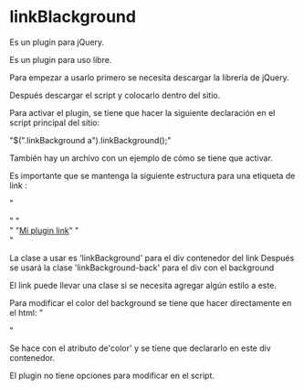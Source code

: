 # linkBlackground
Es un plugin para jQuery.

Es un plugin para uso libre.

Para empezar a usarlo primero se necesita descargar la librería de jQuery.

Después descargar el script y colocarlo dentro del sitio.

Para activar el plugin, se tiene que hacer la siguiente declaración en el script principal del sitio:
  
  "$(".linkBackground a").linkBackground();"

También hay un archivo con un ejemplo de cómo se tiene que activar.


Es importante que se mantenga la siguiente estructura para una etiqueta de link <a/>:

  "<div class="linkBackground" color="red">"
    "<div class="linkBackground-back"></div>"
    "<a href="jquery.com">Mi plugin link</a>"
  "</div>"
  
  La clase a usar es 'linkBackground' para el div contenedor del link
  Después se usará la clase 'linkBackground-back' para el div con el background
  
  El link puede llevar una clase si se necesita agregar algún estilo a este.
  
  Para modificar el color del background se tiene que hacer directamente en el html:
    "<div class="linkBackground" color="red">"
    
  Se hace con el atributo de'color' y se tiene que declararlo en este div contenedor.
  
El plugin no tiene opciones para modificar en el script. 



